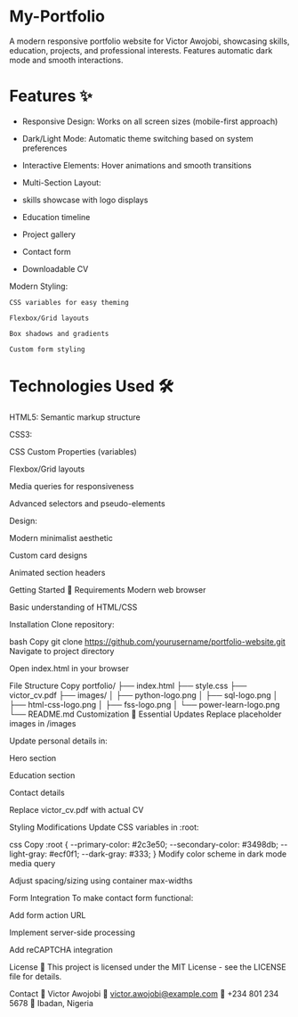 # My-Portfolio

A modern responsive portfolio website for Victor Awojobi, showcasing skills, education, projects, and professional interests. Features automatic dark mode and smooth interactions.

# Features ✨
* Responsive Design: Works on all screen sizes (mobile-first approach)

* Dark/Light Mode: Automatic theme switching based on system preferences

* Interactive Elements: Hover animations and smooth transitions

* Multi-Section Layout:

 * skills showcase with logo displays
    
 * Education timeline

 * Project gallery

 * Contact form

 * Downloadable CV

Modern Styling:

    CSS variables for easy theming

    Flexbox/Grid layouts

    Box shadows and gradients

    Custom form styling

# Technologies Used 🛠️
HTML5: Semantic markup structure

CSS3:

CSS Custom Properties (variables)

Flexbox/Grid layouts

Media queries for responsiveness

Advanced selectors and pseudo-elements

Design:

Modern minimalist aesthetic

Custom card designs

Animated section headers

Getting Started 🚀
Requirements
Modern web browser

Basic understanding of HTML/CSS

Installation
Clone repository:

bash
Copy
git clone https://github.com/yourusername/portfolio-website.git
Navigate to project directory

Open index.html in your browser

File Structure
Copy
portfolio/
├── index.html
├── style.css
├── victor_cv.pdf
├── images/
│   ├── python-logo.png
│   ├── sql-logo.png
│   ├── html-css-logo.png
│   ├── fss-logo.png
│   └── power-learn-logo.png
└── README.md
Customization 🎨
Essential Updates
Replace placeholder images in /images

Update personal details in:

Hero section

Education section

Contact details

Replace victor_cv.pdf with actual CV

Styling Modifications
Update CSS variables in :root:

css
Copy
:root {
  --primary-color: #2c3e50;
  --secondary-color: #3498db;
  --light-gray: #ecf0f1;
  --dark-gray: #333;
}
Modify color scheme in dark mode media query

Adjust spacing/sizing using container max-widths

Form Integration
To make contact form functional:

Add form action URL

Implement server-side processing

Add reCAPTCHA integration

License 📄
This project is licensed under the MIT License - see the LICENSE file for details.

Contact 📧
Victor Awojobi
📧 victor.awojobi@example.com
📱 +234 801 234 5678
📍 Ibadan, Nigeria


